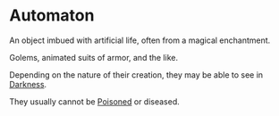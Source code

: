 # Automaton

An object imbued with artificial life, often from a magical enchantment.

Golems, animated suits of armor, and the like.

Depending on the nature of their creation, they may be able to see in [Darkness](../../Game%20Procedures/Hazards/Darkness.md).

They usually cannot be [Poisoned](../../Game%20Procedures/Conditions/Poisoned.md) or diseased.
